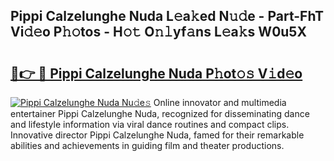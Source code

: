 ## Pippi Calzelunghe Nuda L𝚎a𝚔ed N𝚞𝚍e - Part-FhT Vi𝚍𝚎o P𝚑𝚘tos - H𝚘𝚝 O𝚗𝚕yf𝚊ns L𝚎a𝚔s W0u5X

# <h2><a href="http://kf9ins.oniu.top/?m=Pippi+Calzelunghe+Nuda">🔗👉 🔴 Pippi Calzelunghe Nuda P𝚑ot𝚘𝚜 V𝚒d𝚎o</a></h2>

[![Pippi Calzelunghe Nuda Nu𝚍e𝚜](https://i.imgur.com/0qMVB7G.gif)](http://kf9ins.oniu.top/?m=Pippi+Calzelunghe+Nuda)
Online innovator and multimedia entertainer Pippi Calzelunghe Nuda, recognized for disseminating dance and lifestyle information via viral dance routines and compact clips. Innovative director Pippi Calzelunghe Nuda, famed for their remarkable abilities and achievements in guiding film and theater productions.  

